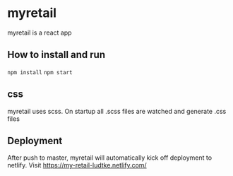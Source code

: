 # myretail
myretail is a react app

## How to install and run
`npm install`
`npm start`

## css
myretail uses scss. On startup all .scss files are watched and generate .css files

## Deployment
After push to master, myretail will automatically kick off deployment to netlify. Visit https://my-retail-ludtke.netlify.com/
